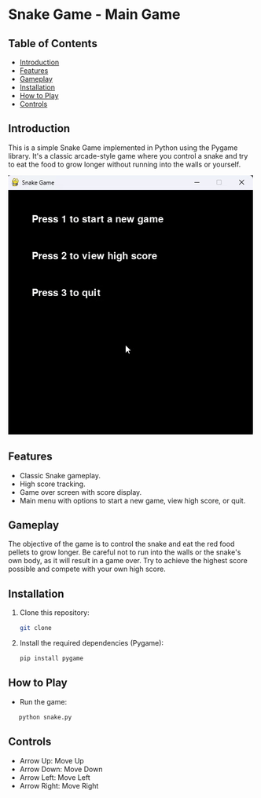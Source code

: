 # Snake Game - Main Game

## Table of Contents
- [Introduction](#introduction)
- [Features](#features)
- [Gameplay](#gameplay)
- [Installation](#installation)
- [How to Play](#howto)
- [Controls](#controls)


## Introduction

This is a simple Snake Game implemented in Python using the Pygame library. It's a classic arcade-style game where you control a snake and try to eat the food to grow longer without running into the walls or yourself.

![Snake Game](snake.gif)


## Features

- Classic Snake gameplay.
- High score tracking.
- Game over screen with score display.
- Main menu with options to start a new game, view high score, or quit.

## Gameplay

The objective of the game is to control the snake and eat the red food pellets to grow longer. Be careful not to run into the walls or the snake's own body, as it will result in a game over. Try to achieve the highest score possible and compete with your own high score.

## Installation

1. Clone this repository:

   ```bash
   git clone
   ```

2. Install the required dependencies (Pygame):

    ```bash
    pip install pygame
    ```
    
    
## How to Play
   - Run the game:
     
   ```bash
      python snake.py
   ```


## Controls
   - Arrow Up: Move Up
   - Arrow Down: Move Down
   - Arrow Left: Move Left
   - Arrow Right: Move Right
